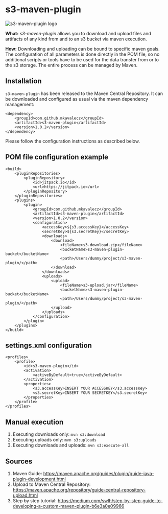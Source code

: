 # s3-maven-plugin

![s3-maven-plugin logo](./s3-maven-plugin-logo.png "s3 Maven Plugin Logo")

**What:** *s3-maven-plugin* allows you to download and upload files and artifacts of any kind from and to an s3 bucket via maven execution.  

**How:** Downloading and uploading can be bound to specific maven goals. The configuration of all parameters is done directly in the POM file, so no additional scripts or tools have to be used for the data transfer from or to the s3 storage. The entire process can be managed by Maven.

## Installation

`s3-maven-plugin` has been released to the Maven Central Repository. It can be downloaded and configured as usual via the maven dependency management:

    <dependency>
        <groupId>com.github.mkavalecz</groupId>
        <artifactId>s3-maven-plugin</artifactId>
        <version>1.0.2</version>
    </dependency>

Please follow the configuration instructions as described below.

## POM file configuration example

    <build>
        <pluginRepositories>
            <pluginRepository>
                <id>jitpack.io</id>
                <url>https://jitpack.io</url>
            </pluginRepository>
        </pluginRepositories>
        <plugins>
            <plugin>
                <groupId>com.github.mkavalecz</groupId>
                <artifactId>s3-maven-plugin</artifactId>
                <version>1.0.2</version>
                <configuration>
                    <accessKey>${s3.accessKey}</accessKey>
                    <secretKey>${s3.secretKey}</secretKey>
                    <downloads>
                        <download>
                            <fileName>s3-download.zip</fileName>
                            <bucketName>s3-maven-plugin-bucket</bucketName>
                            <path>/Users/dummy/project/s3-maven-plugin/</path>
                        </download>
                    </downloads>
                    <uploads>
                        <upload>
                            <fileName>s3-upload.jar</fileName>
                            <bucketName>s3-maven-plugin-bucket</bucketName>
                            <path>/Users/dummy/project/s3-maven-plugin/</path>
                        </upload>
                    </uploads>
                </configuration>
            </plugin>
        </plugins>
    </build>

## settings.xml configuration

    <profiles>
        <profile>
            <id>s3-maven-plugin</id>
            <activation>
                <activeByDefault>true</activeByDefault>
            </activation>
            <properties>
                <s3.accessKey>INSERT YOUR ACCESSKEY</s3.accessKey>
                <s3.secretKey>INSERT YOUR SECRETKEY</s3.secretKey>
            </properties>
        </profile>
    </profiles>

## Manual execution

1. Executing downloads only: `mvn s3:download`
2. Executing uploads only: `mvn s3:uploads`
3. Executing downloads and uploads: `mvn s3:execute-all`

## Sources 

1. Maven Guide: https://maven.apache.org/guides/plugin/guide-java-plugin-development.html
2. Upload to Maven Central Repository: https://maven.apache.org/repository/guide-central-repository-upload.html
3. Step by step tutorial: https://medium.com/swlh/step-by-step-guide-to-developing-a-custom-maven-plugin-b6e3a0e09966
